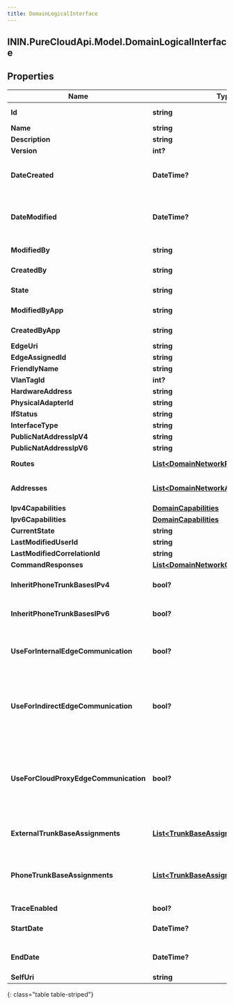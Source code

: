 ```yaml
---
title: DomainLogicalInterface
---
```

## ININ.PureCloudApi.Model.DomainLogicalInterface

## Properties

|Name | Type | Description | Notes|
|------------ | ------------- | ------------- | -------------|
| **Id** | **string** | The globally unique identifier for the object. | [optional] |
| **Name** | **string** | The name of the entity. | |
| **Description** | **string** | The resource&#39;s description. | [optional] |
| **Version** | **int?** | The current version of the resource. | [optional] |
| **DateCreated** | **DateTime?** | The date the resource was created. Date time is represented as an ISO-8601 string. For example: yyyy-MM-ddTHH:mm:ss.SSSZ | [optional] |
| **DateModified** | **DateTime?** | The date of the last modification to the resource. Date time is represented as an ISO-8601 string. For example: yyyy-MM-ddTHH:mm:ss.SSSZ | [optional] |
| **ModifiedBy** | **string** | The ID of the user that last modified the resource. | [optional] |
| **CreatedBy** | **string** | The ID of the user that created the resource. | [optional] |
| **State** | **string** | Indicates if the resource is active, inactive, or deleted. | [optional] |
| **ModifiedByApp** | **string** | The application that last modified the resource. | [optional] |
| **CreatedByApp** | **string** | The application that created the resource. | [optional] |
| **EdgeUri** | **string** |  | [optional] |
| **EdgeAssignedId** | **string** |  | [optional] |
| **FriendlyName** | **string** | Friendly Name | |
| **VlanTagId** | **int?** |  | [optional] |
| **HardwareAddress** | **string** | Hardware Address | |
| **PhysicalAdapterId** | **string** | Physical Adapter Id | |
| **IfStatus** | **string** |  | [optional] |
| **InterfaceType** | **string** | The type of this network interface. | [optional] |
| **PublicNatAddressIpV4** | **string** | IPv4 NENT IP Address | [optional] |
| **PublicNatAddressIpV6** | **string** | IPv6 NENT IP Address | [optional] |
| **Routes** | [**List&lt;DomainNetworkRoute&gt;**](DomainNetworkRoute.html) | The list of routes assigned to this interface. | [optional] |
| **Addresses** | [**List&lt;DomainNetworkAddress&gt;**](DomainNetworkAddress.html) | The list of IP addresses on this interface.  Priority of dns addresses are based on order in the list. | [optional] |
| **Ipv4Capabilities** | [**DomainCapabilities**](DomainCapabilities.html) | IPv4 interface settings. | [optional] |
| **Ipv6Capabilities** | [**DomainCapabilities**](DomainCapabilities.html) | IPv6 interface settings. | [optional] |
| **CurrentState** | **string** |  | [optional] |
| **LastModifiedUserId** | **string** |  | [optional] |
| **LastModifiedCorrelationId** | **string** |  | [optional] |
| **CommandResponses** | [**List&lt;DomainNetworkCommandResponse&gt;**](DomainNetworkCommandResponse.html) |  | [optional] |
| **InheritPhoneTrunkBasesIPv4** | **bool?** | The IPv4 phone trunk base assignment will be inherited from the Edge Group. | [optional] |
| **InheritPhoneTrunkBasesIPv6** | **bool?** | The IPv6 phone trunk base assignment will be inherited from the Edge Group. | [optional] |
| **UseForInternalEdgeCommunication** | **bool?** | This interface will be used for all internal edge-to-edge communication using settings from the edgeTrunkBaseAssignment on the Edge Group. | [optional] |
| **UseForIndirectEdgeCommunication** | **bool?** | Site Interconnects using the \&quot;Indirect\&quot; method will communicate using the Public IP Address specified on the interface. Use this option when a NAT enabled firewall is between the Edge and the far end. | [optional] |
| **UseForCloudProxyEdgeCommunication** | **bool?** | Site Interconnects using the \&quot;Cloud Proxy\&quot; method will broker the connection between them with a Cloud Proxy. This method is required for connections between one or more Sites using Cloud Media, but can optionally be used between two premises Sites if Direct or Indirect are not an option. | [optional] |
| **ExternalTrunkBaseAssignments** | [**List&lt;TrunkBaseAssignment&gt;**](TrunkBaseAssignment.html) | External trunk base settings to use for external communication from this interface. | [optional] |
| **PhoneTrunkBaseAssignments** | [**List&lt;TrunkBaseAssignment&gt;**](TrunkBaseAssignment.html) | Phone trunk base settings to use for phone communication from this interface.  These settings will be ignored when \&quot;inheritPhoneTrunkBases\&quot; is true. | [optional] |
| **TraceEnabled** | **bool?** |  | [optional] |
| **StartDate** | **DateTime?** | Date time is represented as an ISO-8601 string. For example: yyyy-MM-ddTHH:mm:ss.SSSZ | [optional] |
| **EndDate** | **DateTime?** | Date time is represented as an ISO-8601 string. For example: yyyy-MM-ddTHH:mm:ss.SSSZ | [optional] |
| **SelfUri** | **string** | The URI for this object | [optional] |
{: class="table table-striped"}


